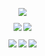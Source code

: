 
</p>
<p align="center"> 
 <img src="https://komarev.com/ghpvc/?username=halovian&color=#297c6b&style=for-the-badge&label=BEAUTIES+CAPTURED!&style=flat"> 
  </p>
<p align="center"> 
<a href="https://x.com/argentiratio/status/1860249213214597306"><img src=https://file.garden/ZXM10z_dI1vYUiwW/image_2024-12-18_094609284-ezgif.com-resize.png></a>
 <a href="https://x.com/argentiratio/status/1860249213214597306"><img src=https://file.garden/ZXM10z_dI1vYUiwW/image_2024-12-18_094739362-ezgif.com-resize.png></a>
</p>
<p align="center">
   <p align="center"> 
   <a href="https://rentry.co/ars"><img src=https://file.garden/ZXM10z_dI1vYUiwW/image_2024-12-18_095344758-ezgif.com-resize.png></a> 
   <img src=https://file.garden/ZXM10z_dI1vYUiwW/image_2024-12-18_002854595-ezgif.com-resize.png> 
   <a href="https://firefly.atabook.org"><img src=https://file.garden/ZXM10z_dI1vYUiwW/image_2024-12-18_095442676-ezgif.com-resize.png></a>
   <p align="center">   
  </p>

